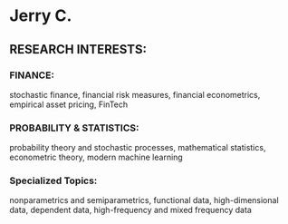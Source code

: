 # Jerry C.

## RESEARCH INTERESTS: 
### FINANCE: 
stochastic finance, financial risk measures, financial econometrics, empirical asset pricing, FinTech
### PROBABILITY & STATISTICS:
probability theory and stochastic processes, mathematical statistics, econometric theory, modern machine learning
### Specialized Topics: 
nonparametrics and semiparametrics, functional data, high-dimensional data, dependent data, high-frequency and mixed frequency data
  
